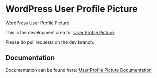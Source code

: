 # WordPress User Profile Picture
WordPress User Profile Picture

This is the development area for <a href="https://wordpress.org/plugins/metronet-profile-picture/">User Profile Picture</a>.

Please do pull requests on the dev branch.


## Documentation

Documentation can be found here: <a href="https://mediaron.com/user-profile-picture/">User Profile Picture Documentation</a>
